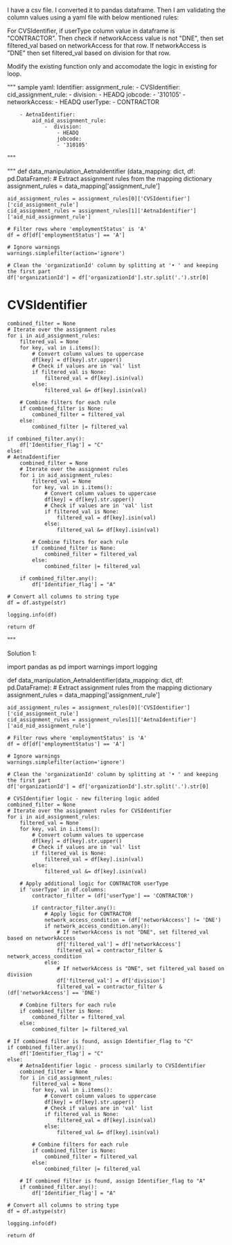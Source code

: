 I have a csv file. I converted it to pandas dataframe. Then I am validating the column values using a yaml file with below mentioned rules:

For CVSIdentifier, if userType column value in dataframe is "CONTRACTOR". Then check if networkAccess value is not "DNE", then set filtered_val based on networkAccess for that row. If networkAccess is "DNE" then set filtered_val based on division for that row.

Modify the existing function only and accomodate the logic in existing for loop.

"""
sample yaml:
Identifier:
    assignment_rule:
        - CVSIdentifier:
            cid_assignment_rule:
                -  division:
                    - HEADQ
                    jobcode:
                    - '310105'
                - networkAccess:
                    - HEADQ
                    userType:
                    - CONTRACTOR

        - AetnaIdentifier:
            aid_nid_assignment_rule:
                -  division:
                    - HEADQ
                    jobcode:
                    - '310105'
"""

"""
def data_manipulation_AetnaIdentifier (data_mapping: dict, df: pd.DataFrame):
    # Extract assignment rules from the mapping dictionary
    assignment_rules = data_mapping['assignment_rule']

    aid_assignment_rules = assignment_rules[0]['CVSIdentifier']['cid_assignment_rule']
    cid_assignment_rules = assignment_rules[1]['AetnaIdentifier']['aid_nid_assignment_rule']

    # Filter rows where 'employmentStatus' is 'A'
    df = df[df['employmentStatus'] == 'A']

    # Ignore warnings
    warnings.simplefilter(action='ignore')

    # Clean the 'organizationId' column by splitting at '• ' and keeping the first part
    df['organizationId'] = df['organizationId'].str.split('.').str[0]

# CVSIdentifier
    combined_filter = None
    # Iterate over the assignment rules
    for i in aid_assignment_rules:
        filtered_val = None
        for key, val in i.items():
            # Convert column values to uppercase
            df[key] = df[key].str.upper()
            # Check if values are in 'val' list
            if filtered_val is None:
                filtered_val = df[key].isin(val)
            else:
                filtered_val &= df[key].isin(val)

        # Combine filters for each rule
        if combined_filter is None:
            combined_filter = filtered_val
        else:
            combined_filter |= filtered_val

    if combined_filter.any():
        df['Identifier_flag'] = "C"
    else:
    # AetnaIdentifier
        combined_filter = None
        # Iterate over the assignment rules
        for i in aid_assignment_rules:
            filtered_val = None
            for key, val in i.items():
                # Convert column values to uppercase
                df[key] = df[key].str.upper()
                # Check if values are in 'val' list
                if filtered_val is None:
                    filtered_val = df[key].isin(val)
                else:
                    filtered_val &= df[key].isin(val)

            # Combine filters for each rule
            if combined_filter is None:
                combined_filter = filtered_val
            else:
                combined_filter |= filtered_val

        if combined_filter.any():
            df['Identifier_flag'] = "A"

    # Convert all columns to string type
    df = df.astype(str)

    logging.info(df)

    return df
"""

Solution 1:

import pandas as pd
import warnings
import logging

def data_manipulation_AetnaIdentifier(data_mapping: dict, df: pd.DataFrame):
    # Extract assignment rules from the mapping dictionary
    assignment_rules = data_mapping['assignment_rule']

    aid_assignment_rules = assignment_rules[0]['CVSIdentifier']['cid_assignment_rule']
    cid_assignment_rules = assignment_rules[1]['AetnaIdentifier']['aid_nid_assignment_rule']

    # Filter rows where 'employmentStatus' is 'A'
    df = df[df['employmentStatus'] == 'A']

    # Ignore warnings
    warnings.simplefilter(action='ignore')

    # Clean the 'organizationId' column by splitting at '• ' and keeping the first part
    df['organizationId'] = df['organizationId'].str.split('.').str[0]

    # CVSIdentifier logic - new filtering logic added
    combined_filter = None
    # Iterate over the assignment rules for CVSIdentifier
    for i in aid_assignment_rules:
        filtered_val = None
        for key, val in i.items():
            # Convert column values to uppercase
            df[key] = df[key].str.upper()
            # Check if values are in 'val' list
            if filtered_val is None:
                filtered_val = df[key].isin(val)
            else:
                filtered_val &= df[key].isin(val)

        # Apply additional logic for CONTRACTOR userType
        if 'userType' in df.columns:
            contractor_filter = (df['userType'] == 'CONTRACTOR')

            if contractor_filter.any():
                # Apply logic for CONTRACTOR
                network_access_condition = (df['networkAccess'] != 'DNE')
                if network_access_condition.any():
                    # If networkAccess is not "DNE", set filtered_val based on networkAccess
                    df['filtered_val'] = df['networkAccess']
                    filtered_val = contractor_filter & network_access_condition
                else:
                    # If networkAccess is "DNE", set filtered_val based on division
                    df['filtered_val'] = df['division']
                    filtered_val = contractor_filter & (df['networkAccess'] == 'DNE')

        # Combine filters for each rule
        if combined_filter is None:
            combined_filter = filtered_val
        else:
            combined_filter |= filtered_val

    # If combined filter is found, assign Identifier_flag to "C"
    if combined_filter.any():
        df['Identifier_flag'] = "C"
    else:
        # AetnaIdentifier logic - process similarly to CVSIdentifier
        combined_filter = None
        for i in cid_assignment_rules:
            filtered_val = None
            for key, val in i.items():
                # Convert column values to uppercase
                df[key] = df[key].str.upper()
                # Check if values are in 'val' list
                if filtered_val is None:
                    filtered_val = df[key].isin(val)
                else:
                    filtered_val &= df[key].isin(val)

            # Combine filters for each rule
            if combined_filter is None:
                combined_filter = filtered_val
            else:
                combined_filter |= filtered_val

        # If combined filter is found, assign Identifier_flag to "A"
        if combined_filter.any():
            df['Identifier_flag'] = "A"

    # Convert all columns to string type
    df = df.astype(str)

    logging.info(df)

    return df
